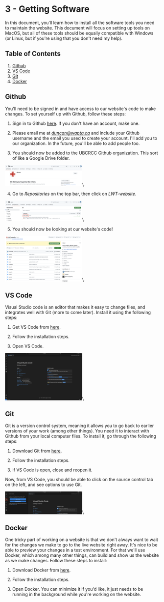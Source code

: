 # 3 - Getting Software

In this document, you'll learn how to install all the software tools you need to maintain the website. This document will focus on setting up tools on MacOS, but all of these tools should be equally compatible with Windows (or Linux, but if you're using that you don't need my help).

## Table of Contents

 1. [Github](#github)
 2. [VS Code](#vs-code)
 3. [Git](#git)
 4. [Docker](#docker)

## Github

You'll need to be signed in and have access to our website's code to make changes. To set yourself up with Github, follow these steps:

1. Sign in to Github [here](https://github.com/login). If you don't have an account, make one. 

2. Please email me at *duncan@wapta.ca* and include your Github username and the email you used to create your account. I'll add you to our organization. In the future, you'll be able to add people too.

3. You should now be added to the UBCRCC Github organization. This sort of like a Google Drive folder.

<img src="media/github_org.png" alt="alt text" title="Title" width="50%">\

4. Go to *Repositories* on the top bar, then click on *LWT-website*.

<img src="media/github_repo.png" alt="alt text" title="Title" width="50%">\

5. You should now be looking at our website's code!

<img src="media/github_code.png" alt="alt text" title="Title" width="50%">\

## VS Code

Visual Studio code is an editor that makes it easy to change files, and integrates well with Git (more to come later). Install it using the following steps:

1. Get VS Code from [here](https://code.visualstudio.com/download).

2. Follow the installation steps.

3. Open VS Code.

<img src="media/vscode.png" alt="alt text" title="Title" width="50%">\

## Git

Git is a version control system, meaning it allows you to go back to earlier versions of your work (among other things). You need it to interact with Github from your local computer files. To install it, go through the following steps:

1. Download Git from [here](https://git-scm.com/downloads).

2. Follow the installation steps.

3. If VS Code is open, close and reopen it.

Now, from VS Code, you should be able to click on the source control tab on the left, and see options to use Git.

<img src="media/vscode_git.png" alt="alt text" title="Title" width="50%">\

## Docker

One tricky part of working on a website is that we don't always want to wait for the changes we make to go to the live website right away. It's nice to be able to preview your changes in a test environment. For that we'll use Docker, which among many other things, can build and show us the website as we make changes. Follow these steps to install:

1. Download Docker from [here](https://www.docker.com/get-started/).

2. Follow the installation steps.

3. Open Docker. You can minimize it if you'd like, it just needs to be running in the background while you're working on the website.

